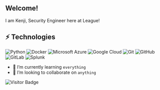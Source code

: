 ## Welcome! 
I am Kenji, Security Engineer here at League!


## ⚡ Technologies
![Python](https://img.shields.io/badge/-Python-black?style=flat-square&logo=Python)
![Docker](https://img.shields.io/badge/-Docker-black?style=flat-square&logo=docker)
![Microsoft Azure](https://img.shields.io/badge/Microsoft%20Azure-232F7E?style=flat-square&logo=microsoft-azure)
![Google Cloud](https://img.shields.io/badge/Google%20Cloud-black?style=flat-square&logo=google-cloud)
![Git](https://img.shields.io/badge/-Git-black?style=flat-square&logo=git)
![GitHub](https://img.shields.io/badge/-GitHub-181717?style=flat-square&logo=github)
![GitLab](https://img.shields.io/badge/-GitLab-FCA121?style=flat-square&logo=gitlab)
![Splunk](https://img.shields.io/badge/-GitLab-FCA121?style=flat-square&logo=splunk)

- 🌱 I’m currently learning `everything`
- 💞️ I’m looking to collaborate on `anything`


![Visitor Badge](https://visitor-badge.laobi.icu/badge?page_id=kfreitas-league.kfreitas-league)


<!---
kfreitas-league/kfreitas-league is a ✨ special ✨ repository because its `README.md` (this file) appears on your GitHub profile.
You can click the Preview link to take a look at your changes.
--->
